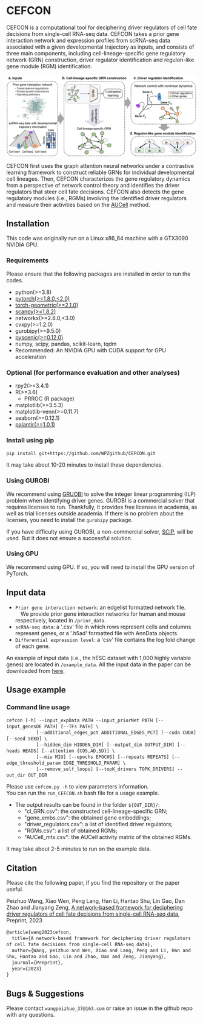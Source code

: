 # CEFCON

CEFCON is a computational tool for deciphering driver regulators of cell fate decisions from single-cell RNA-seq data.
CEFCON takes a prior gene interaction network and expression profiles from scRNA-seq data associated with a given 
developmental trajectory as inputs, and consists of three main components, including cell-lineage-specific gene 
regulatory network (GRN) construction, driver regulator identification and regulon-like gene module (RGM) identification.

![Overview.png](https://github.com/WPZgithub/CEFCON/blob/main/Overview.png)

CEFCON first uses the graph attention neural networks under a contrastive learning framework to construct reliable GRNs 
for individual developmental cell lineages. Then, CEFCON characterizes the gene regulatory dynamics from a perspective 
of network control theory and identifies the driver regulators that steer cell fate decisions. 
CEFCON also detects the gene regulatory modules (i.e., RGMs) involving the identified driver regulators and measure 
their activities based on the [AUCell](https://github.com/aertslab/AUCell) method. 

## Installation
This code was originally run on a Linux x86_64 machine with a GTX3090 NVIDIA GPU.
### Requirements
Please ensure that the following packages are installed in order to run the codes.
- python(>=3.8)
- [pytorch(>=1.8.0,<2.0)](https://pytorch.org/get-started/locally/) 
- [torch-geometric(>=2.1.0)](https://pytorch-geometric.readthedocs.io/en/latest/notes/installation.html)
- [scanpy(>=1.8.2)](https://scanpy.readthedocs.io/en/stable/installation.html)
- networkx(>=2.8.0,<3.0)
- cvxpy(>=1.2.0)
- gurobipy(>=9.5.0)
- [pyscenic(>=0.12.0)](https://pyscenic.readthedocs.io/en/latest/installation.html)
- numpy, scipy, pandas, scikit-learn, tqdm
- Recommended: An NVIDIA GPU with CUDA support for GPU acceleration
### Optional (for performance evaluation and other analyses)
- rpy2(>=3.4.1)
- R(>=3.6)
  - PRROC (R package)
- matplotlib(>=3.5.3)
- matplotlib-venn(>=0.11.7)
- seaborn(>=0.12.1)
- [palantir(==1.0.1)](https://github.com/dpeerlab/palantir)
### Install using pip
```
pip install git+https://github.com/WPZgithub/CEFCON.git
```
It may take about 10-20 minutes to install these dependencies.

### Using GUROBI

We recommend using [GRUOBI](https://www.gurobi.com/) to solve the integer linear programming (ILP) problem when identifying driver genes.
GUROBI is a commercial solver that requires licenses to run. Thankfully, it provides free licenses in academia, as well as trial
licenses outside academia. If there is no problem about the licenses, you need to install the
`gurobipy` package.

If you have difficulty using GUROBI, a non-commercial solver, [SCIP](https://www.scipopt.org/), will be used. But it does not ensure a successful solution.

### Using GPU

We recommend using GPU. If so, you will need to install the GPU version of PyTorch.

## Input data

- `Prior gene interaction network`: an edgelist formatted network file.\
&emsp;We provide prior gene interaction networks for human and mouse respectively, located in `/prior_data`.
- `scRNA-seq data`: a '.csv' file in which rows represent cells and columns represent genes, or a '.h5ad' formatted file with AnnData objects. 
- `Differential expression level`: a 'csv' file contains the log fold change of each gene.

An example of input data (i.e., the hESC dataset with 1,000 highly variable genes) are located in `/example_data`.
All the input data in the paper can be downloaded from [here](https://zenodo.org/record/7564872). 

## Usage example
### Command line usage
```
cefcon [-h] --input_expData PATH --input_priorNet PATH [--input_genesDE PATH] [--TFs PATH] \
           [--additional_edges_pct ADDITIONAL_EDGES_PCT] [--cuda CUDA] [--seed SEED] \
           [--hidden_dim HIDDEN_DIM] [--output_dim OUTPUT_DIM] [--heads HEADS] [--attention {COS,AD,SD}] \
           [--miu MIU] [--epochs EPOCHS] [--repeats REPEATS] [--edge_threshold_param EDGE_THRESHOLD_PARAM] \
           [--remove_self_loops] [--topK_drivers TOPK_DRIVERS] --out_dir OUT_DIR
```
Please use `cefcon.py -h` to view parameters information. \
You can run the `run_CEFCON.sh` bash file for a usage example.

- The output results can be found in the folder `${OUT_DIR}/`:
    - "cl_GRN.csv": the constructed cell-lineage-specific GRN;
    - "gene_embs.csv": the obtained gene embeddings;
    - "driver_regulators.csv": a list of identified driver regulators;
    - "RGMs.csv": a list of obtained RGMs;
    - "AUCell_mtx.csv": the AUCell activity matrix of the obtained RGMs.

It may take about 2-5 minutes to run on the example data.

## Citation
Please cite the following paper, if you find the repository or the paper useful.

Peizhuo Wang, Xiao Wen, Peng Lang, Han Li, Hantao Shu, Lin Gao, Dan Zhao and Jianyang Zeng, [A network-based framework for deciphering driver regulators of cell fate decisions from single-cell RNA-seq data](https://github.com/WPZgithub/CEFCON), Preprint, 2023 

```
@article{wang2023cefcon,
  title={A network-based framework for deciphering driver regulators of cell fate decisions from single-cell RNA-seq data},
  author={Wang, peizhuo and Wen, Xiao and Lang, Peng and Li, Han and Shu, Hantao and Gao, Lin and Zhao, Dan and Zeng, Jianyang},
  journal={Preprint},
  year={2023}
}
```

## Bugs & Suggestions
Please contact `wangpeizhuo_37@163.com` or raise an issue in the github repo with any questions.
